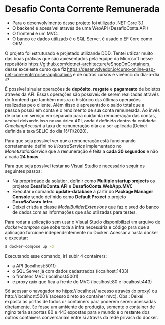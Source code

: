 # Desafio Conta Corrente Remunerada

  - Para o desenvolvimento desse projeto foi utilizado .NET Core 3.1.
  - O backend é acessível através de uma WebAPI (DesafioConta.API)
  - O frontend é um MVC.
  - O banco de dados utilizado é o SQL Server, é usado o EF Core como ORM.

O projeto foi estruturado e projetado utilizando DDD. Tentei utilizar muito das boas práticas que são apresentados pela equipe da Microsoft nesse repositório https://github.com/dotnet-architecture/eShopOnContainers, desse excelente curso que fiz https://desenvolvedor.io/curso-online-asp-net-core-enterprise-applications e de outros cursos e vivência do dia-a-dia :P

É possível simular operações de **depósito**, **resgate** e **pagamento** de boletos através da API.
Essas operações são possíveis de serem realizadas através do frontend que também mostra o histórico das últimas operações realizadas pelo cliente. Além disso é apresentado o saldo total que a pessoa possui em conta e o rendimento de sua conta remunerada. Ao invés de criar um serviço em separado para cuidar da remuneração das contas, acabei deixando isso nessa única API, onde é definido dentro da entidade *CheckingAccount* a taxa de remuneração diária a ser aplicada (Deixei definida a taxa SELIC do dia 16/11/2020).

Para que seja possível ver que a remuneração está funcionando corretamente, defini no *IHostedService* implementado no *MonetizationService* que a remuneração é feita a **cada 30 segundos** e não a cada **24 horas**.

Para que seja possível testar no Visual Studio é necessário seguir os seguintes passos:
  - Na propriedade da solution, definir como **Multiple startup projects** os projetos **DesafioConta.API** e **DesafioConta.WebApp.MVC**
  - Executar o comando **update-database** a partir do **Package Manager Console** sendo definido como **Default Project** o projeto **DesafioConta.Infra**
  - Deixei criada a classe *ModelBuilderExtensions* que faz o seed do banco de dados com as informações que são utilizadas para testes. 

Para rodar a aplicação sem usar o Visual Studio disponibilizei um arquivo de *docker-compose* que sobe toda a infra necessária e código para que a aplicação funcione independentemente no Docker.
Acessar a pasta docker e executar:
```sh
$ docker-compose up -d
```
Executando esse comando, irá subir 4 containers:
  - a API (localhost:5011)
  - o SQL Server já com dados cadastrados  (localhost:1433)
  - o frontend MVC (localhost:5001)
  - e proxy gnix que fica a frente do MVC (localhost:80 e localhost:443)

Só acessar o navegador no https://localhost/ (acesso através do proxy) ou http://localhost:5001/ (acesso direto ao container mvc). Obs.: Deixei exposta as portas de todos os containers para poderem serem acessadas diretamente. Se fosse um ambiente de produção, somente o container de nginx teria as portas 80 e 443 expostas para o mundo e o restante dos outros containers conversariam entre si através da rede privada do docker.

